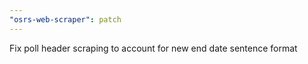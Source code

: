 ```yaml
---
"osrs-web-scraper": patch
---
```


Fix poll header scraping to account for new end date sentence format
